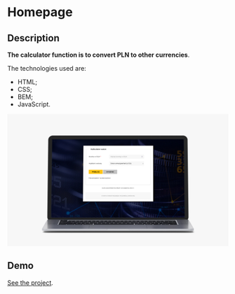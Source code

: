 # Homepage
## Description

**The calculator function is to convert PLN to other currencies**.

 The technologies used are: 
 - HTML;
 - CSS;
 - BEM;
 - JavaScript. 
 
![alt text for screen readers](img/screen.jpg "Homepage")

## Demo
[See the project](https://pawel-paluch.github.io/currency-converter/).